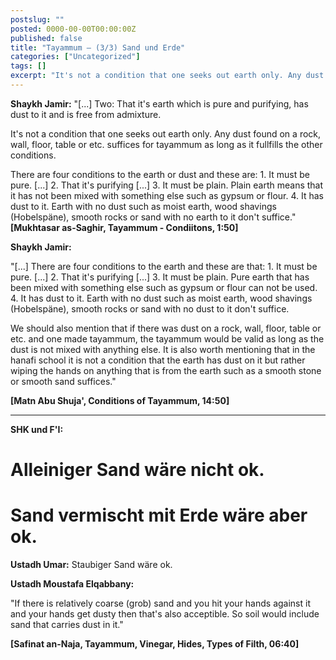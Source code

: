 ```yaml
---
postslug: ""
posted: 0000-00-00T00:00:00Z
published: false
title: "Tayammum – (3/3) Sand und Erde"
categories: ["Uncategorized"]
tags: []
excerpt: "It's not a condition that one seeks out earth only. Any dust found on a rock, wall, floor, table or..."
---
```


**Shaykh Jamir:** "[...] Two: That it's earth which is pure and purifying, has dust to it and is free from admixture.

It's not a condition that one seeks out earth only. Any dust found on a rock, wall, floor, table or etc. suffices for tayammum as long as it fullfills the other conditions.

There are four conditions to the earth or dust and these are:
1\. It must be pure. [...]
2\. That it's purifying [...]
3\. It must be plain. Plain earth means that it has not been mixed with something else such as gypsum or flour.
4\. It has dust to it. Earth with no dust such as moist earth, wood shavings (Hobelspäne), smooth rocks or sand with no earth to it don't suffice."
**[Mukhtasar as-Saghir, Tayammum - Condiitons, 1:50]**

**Shaykh Jamir:**

"[...]
There are four conditions to the earth and these are that:
1\. It must be pure. [...]
2\. That it's purifying [...]
3\. It must be plain. Pure earth that has been mixed with something else such as gypsum or flour can not be used.
4\. It has dust to it. Earth with no dust such as moist earth, wood shavings (Hobelspäne), smooth rocks or sand with no dust to it don't suffice.

We should also mention that if there was dust on a rock, wall, floor, table or etc. and one made tayammum, the tayammum would be valid as long as the dust is not mixed with anything else. It is also worth mentioning that in the hanafi school it is not a condition that the earth has dust on it but rather wiping the hands on anything that is from the earth such as a smooth stone or smooth sand suffices."

**[Matn Abu Shuja', Conditions of Tayammum, 14:50]**

* * *

**SHK und F'I:**
# Alleiniger Sand wäre nicht ok.
# Sand vermischt mit Erde wäre aber ok.

**Ustadh Umar:**
Staubiger Sand wäre ok.

**Ustadh Moustafa Elqabbany:**

"If there is relatively coarse (grob) sand and you hit your hands against it and your hands get dusty then that's also acceptible. So soil would include sand that carries dust in it."

**[Safinat an-Naja, Tayammum, Vinegar, Hides, Types of Filth, 06:40]**